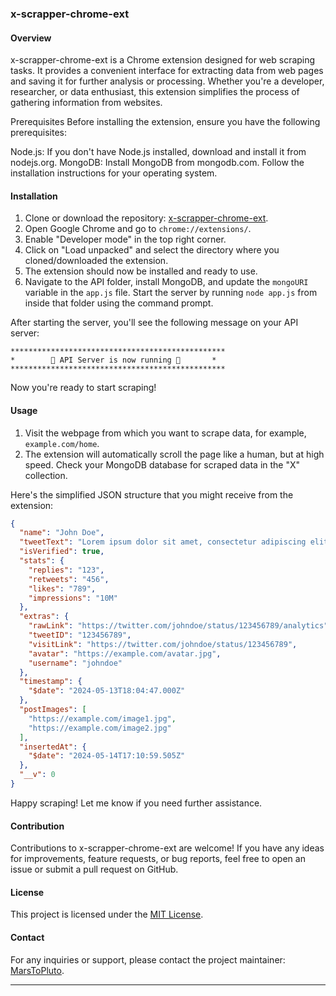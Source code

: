 ### x-scrapper-chrome-ext

#### Overview
x-scrapper-chrome-ext is a Chrome extension designed for web scraping tasks. It provides a convenient interface for extracting data from web pages and saving it for further analysis or processing. Whether you're a developer, researcher, or data enthusiast, this extension simplifies the process of gathering information from websites.


Prerequisites
Before installing the extension, ensure you have the following prerequisites:

Node.js: If you don't have Node.js installed, download and install it from nodejs.org.
MongoDB: Install MongoDB from mongodb.com. Follow the installation instructions for your operating system.

#### Installation
1. Clone or download the repository: [x-scrapper-chrome-ext](https://github.com/MarsToPluto/x-scrapper-chrome-ext).
2. Open Google Chrome and go to `chrome://extensions/`.
3. Enable "Developer mode" in the top right corner.
4. Click on "Load unpacked" and select the directory where you cloned/downloaded the extension.
5. The extension should now be installed and ready to use.
6. Navigate to the API folder, install MongoDB, and update the `mongoURI` variable in the `app.js` file. Start the server by running `node app.js` from inside that folder using the command prompt.

After starting the server, you'll see the following message on your API server:

```
************************************************
*        🚀 API Server is now running 🚀       *
************************************************
```
Now you're ready to start scraping!

#### Usage
1. Visit the webpage from which you want to scrape data, for example, `example.com/home`.
2. The extension will automatically scroll the page like a human, but at high speed. Check your MongoDB database for scraped data in the "X" collection.



Here's the simplified JSON structure that you might receive from the extension:


```json
{
  "name": "John Doe",
  "tweetText": "Lorem ipsum dolor sit amet, consectetur adipiscing elit. Sed eget vestibulum massa. Integer consectetur sapien nec tellus ullamcorper, id faucibus arcu luctus. Aliquam sit amet elit in tortor ullamcorper vehicula at ut velit.",
  "isVerified": true,
  "stats": {
    "replies": "123",
    "retweets": "456",
    "likes": "789",
    "impressions": "10M"
  },
  "extras": {
    "rawLink": "https://twitter.com/johndoe/status/123456789/analytics",
    "tweetID": "123456789",
    "visitLink": "https://twitter.com/johndoe/status/123456789",
    "avatar": "https://example.com/avatar.jpg",
    "username": "johndoe"
  },
  "timestamp": {
    "$date": "2024-05-13T18:04:47.000Z"
  },
  "postImages": [
    "https://example.com/image1.jpg",
    "https://example.com/image2.jpg"
  ],
  "insertedAt": {
    "$date": "2024-05-14T17:10:59.505Z"
  },
  "__v": 0
}
```




Happy scraping! Let me know if you need further assistance.


#### Contribution
Contributions to x-scrapper-chrome-ext are welcome! If you have any ideas for improvements, feature requests, or bug reports, feel free to open an issue or submit a pull request on GitHub.

#### License
This project is licensed under the [MIT License](https://github.com/MarsToPluto/x-scrapper-chrome-ext/blob/main/LICENSE).

#### Contact
For any inquiries or support, please contact the project maintainer: [MarsToPluto](https://github.com/MarsToPluto).

---

